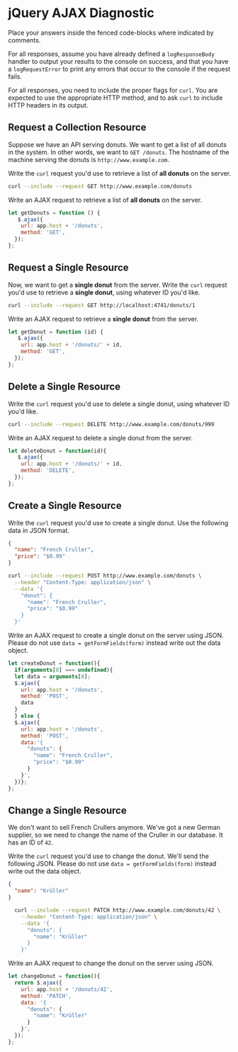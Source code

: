 # jQuery AJAX Diagnostic

Place your answers inside the fenced code-blocks where indicated by comments.

For all responses,  assume you have already defined a `logResponseBody` handler
to output your results to the console on success, and that you have a
`logRequestError` to print any errors that occur to the console if the request
fails.

For all responses, you need to include the proper flags for `curl`. You are
expected to use the appropriate HTTP method, and to ask `curl` to include HTTP
headers in its output.

## Request a Collection Resource

Suppose we have an API serving donuts. We want to get a list of all donuts in
the system. In other words, we want to `GET /donuts`. The hostname of the
machine serving the donuts is `http://www.example.com`.

Write the `curl` request you'd use to retrieve a list of **all donuts** on the
server.

```sh
curl --include --request GET http://www.example.com/donuts
```

Write an AJAX request to retrieve a list of **all donuts** on the server.

```js
let getDonuts = function () {
   $.ajax({
    url: app.host + '/donuts',
    method: 'GET',
  });
};
```

## Request a Single Resource

Now, we want to get a **single donut** from the server. Write the `curl` request
you'd use to retrieve a **single donut**, using whatever ID you'd like.

```sh
curl --include --request GET http://localhost:4741/donuts/1
```

Write an AJAX request to retrieve a **single donut** from the server.

```js
let getDonut = function (id) {
   $.ajax({
    url: app.host + '/donuts/' + id,
    method: 'GET',
  });
};
```

## Delete a Single Resource

Write the `curl` request you'd use to delete a single donut, using whatever
ID you'd like.

```sh
curl --include --request DELETE http://www.example.com/donuts/999
```

Write an AJAX request to delete a single donut from the server.

```js
let deleteDonut = function(id){
   $.ajax({
    url: app.host + '/donuts/' + id,
    method: 'DELETE',
  });
};
```

## Create a Single Resource

Write the `curl` request you'd use to create a single donut. Use the following
data in JSON format.

```json
{
  "name": "French Cruller",
  "price": "$0.99"
}
```

```sh
curl --include --request POST http://www.example.com/donuts \
  --header "Content-Type: application/json" \
  --data '{
    "donut": {
      "name": "French Cruller",
      "price": "$0.99"
    }
  }'
```

Write an AJAX request to create a single donut on the server using JSON. Please
do not use `data = getFormFields(form)` instead write out the data object.

```js
let createDonut = function(){
  if(arguments[0] === undefined){
  let data = arguments[0];
  $.ajax({
    url: app.host + '/donuts',
    method: 'POST',
    data
  }
  } else {
  $.ajax({
    url: app.host + '/donuts',
    method: 'POST',
    data:'{
      "donuts": {
        "name": "French Cruller",
        "price": "$0.99"
      }
    }',
  })};
};
```

## Change a Single Resource

We don't want to sell French Crullers anymore. We've got a new German supplier,
so we need to change the name of the Cruller in our database. It has an ID of
`42`.

Write the `curl` request you'd use to change the donut. We'll send the following
JSON. Please do not use `data = getFormFields(form)` instead write out the data
object.

```json
{
  "name": "Krüller"
}
```

```sh
  curl --include --request PATCH http://www.example.com/donuts/42 \
    --header "Content-Type: application/json" \
    --data '{
      "donuts": {
        "name": "Krüller"
      }
    }'
```

Write an AJAX request to change the donut on the server using JSON.

```js
let changeDonut = function(){
  return $.ajax({
    url: app.host + '/donuts/42', 
    method: 'PATCH',
    data: '{
      "donuts": {
        "name": "Krüller"
      }
    }',
  });
};
```
